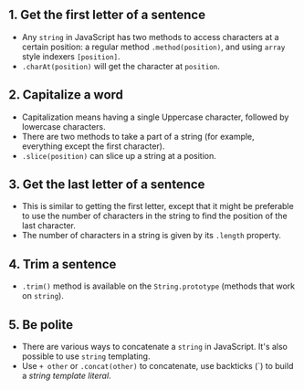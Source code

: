 ## 1. Get the first letter of a sentence

- Any `string` in JavaScript has two methods to access characters at a certain
  position: a regular method `.method(position)`, and using `array` style
  indexers `[position]`.
- `.charAt(position)` will get the character at `position`.

## 2. Capitalize a word

- Capitalization means having a single Uppercase character, followed by
  lowercase characters.
- There are two methods to take a part of a string (for example, everything
  except the first character).
- `.slice(position)` can slice up a string at a position.

## 3. Get the last letter of a sentence

- This is similar to getting the first letter, except that it might be
  preferable to use the number of characters in the string to find the position
  of the last character.
- The number of characters in a string is given by its `.length` property.

## 4. Trim a sentence

- `.trim()` method is available on the `String.prototype` (methods
  that work on `string`).

## 5. Be polite

- There are various ways to concatenate a `string` in JavaScript. It's also
  possible to use `string` templating.
- Use `+ other` or `.concat(other)` to concatenate, use backticks (`) to build
  a _string template literal_.
